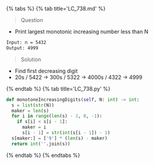 {% tabs %}
{% tab title='LC_738.md' %}

> Question

* Print largest monotonic increasing number less than N

```txt
Input: n = 5432
Output: 4999
```

> Solution

* Find first decreasing digit
* 20s / 5422 -> 300s / 5322 -> 4000s / 4322 -> 4999

{% endtab %}
{% tab title='LC_738.py' %}

```py
def monotoneIncreasingDigits(self, N: int) -> int:
  s = list(str(N))
  maker = len(s)
  for i in range(len(s) - 1, 0, -1):
    if s[i] < s[i - 1]:
      maker = i
      s[i - 1] = str(int(s[i - 1]) - 1)
  s[maker:] = ['9'] * (len(s) - maker)
  return int(''.join(s))
```

{% endtab %}
{% endtabs %}
